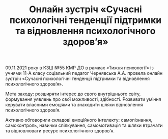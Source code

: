 ﻿---
title: Онлайн зустріч «Сучасні психологічні тенденції підтримки та відновлення психологічного здоров’я»
---

09.11.2021 року в КЗШ №55 КМР ДО в рамках «Тижня психології» із учнями 11-А класу соціальний педагог Чернявська А.А. провела онлайн зустріч «Сучасні психологічні тенденції підтримки та відновлення психологічного здоров’я».

Мета заходу: розширяти інтерес до свого внутрішнього світу, формування уявлень про свої можливості, здібності. Розвивати уміння керувати власними емоціями та знаходити шляхи відновлення психологічного здоров’я.

Активно обговорили складові емоційного інтелекту: самопізнання, самоконтроль, навички спілкування, самомотивація та шляхи втрачати та відновлювати ресурс психологічного здоров’я.

<slideshow />
